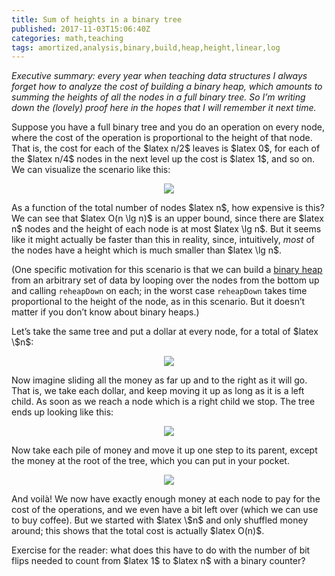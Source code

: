 ```yaml
---
title: Sum of heights in a binary tree
published: 2017-11-03T15:06:40Z
categories: math,teaching
tags: amortized,analysis,binary,build,heap,height,linear,log
---
```


<p><em>Executive summary: every year when teaching data structures I always forget how to analyze the cost of building a binary heap, which amounts to summing the heights of all the nodes in a full binary tree. So I’m writing down the (lovely) proof here in the hopes that I will remember it next time.</em></p>
<p>Suppose you have a full binary tree and you do an operation on every node, where the cost of the operation is proportional to the height of that node. That is, the cost for each of the $latex n/2$ leaves is $latex 0$, for each of the $latex n/4$ nodes in the next level up the cost is $latex 1$, and so on. We can visualize the scenario like this:</p>
<div style="text-align:center;">
<p><img src="http://byorgey.files.wordpress.com/2017/11/163d289d2af7bf4f.png" /></p>
</div>
<p>As a function of the total number of nodes $latex n$, how expensive is this? We can see that $latex O(n \lg n)$ is an upper bound, since there are $latex n$ nodes and the height of each node is at most $latex \lg n$. But it seems like it might actually be faster than this in reality, since, intuitively, <em>most</em> of the nodes have a height which is much smaller than $latex \lg n$.</p>
<p>(One specific motivation for this scenario is that we can build a <a href="https://en.wikipedia.org/wiki/binary%20heap">binary heap</a> from an arbitrary set of data by looping over the nodes from the bottom up and calling <code>reheapDown</code> on each; in the worst case <code>reheapDown</code> takes time proportional to the height of the node, as in this scenario. But it doesn’t matter if you don’t know about binary heaps.)</p>
<p>Let’s take the same tree and put a dollar at every node, for a total of $latex \$n$:</p>
<div style="text-align:center;">
<p><img src="http://byorgey.files.wordpress.com/2017/11/e06819c343da6ed3.png" /></p>
</div>
<p>Now imagine sliding all the money as far up and to the right as it will go. That is, we take each dollar, and keep moving it up as long as it is a left child. As soon as we reach a node which is a right child we stop. The tree ends up looking like this:</p>
<div style="text-align:center;">
<p><img src="http://byorgey.files.wordpress.com/2017/11/e3505964e049eb59.png" /></p>
</div>
<p>Now take each pile of money and move it up one step to its parent, except the money at the root of the tree, which you can put in your pocket.</p>
<div style="text-align:center;">
<p><img src="http://byorgey.files.wordpress.com/2017/11/3571afa7a86984a0.png" /></p>
</div>
<p>And voilà! We now have exactly enough money at each node to pay for the cost of the operations, and we even have a bit left over (which we can use to buy coffee). But we started with $latex \$n$ and only shuffled money around; this shows that the total cost is actually $latex O(n)$.</p>
<p>Exercise for the reader: what does this have to do with the number of bit flips needed to count from $latex 1$ to $latex n$ with a binary counter?</p>

